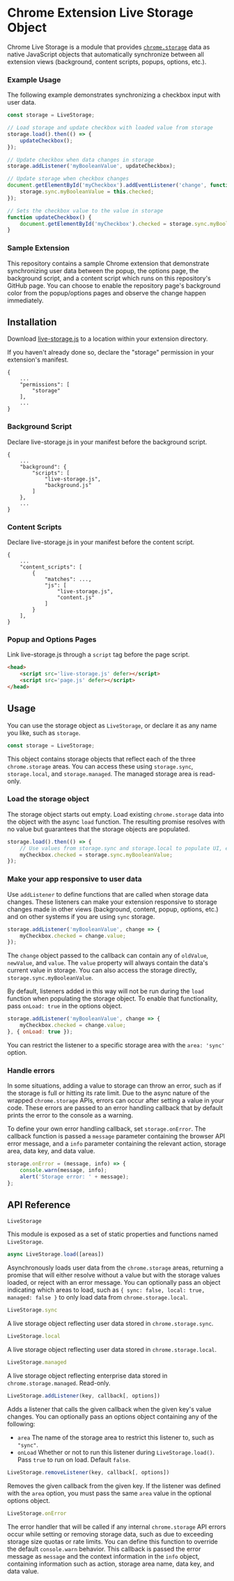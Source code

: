 # Chrome Extension Live Storage Object

Chrome Live Storage is a module that provides [`chrome.storage`](https://developer.chrome.com/apps/storage) data as native JavaScript objects that automatically synchronize between all extension views (background, content scripts, popups, options, etc.).

### Example Usage

The following example demonstrates synchronizing a checkbox input with user data.

```javascript
const storage = LiveStorage;

// Load storage and update checkbox with loaded value from storage
storage.load().then(() => {
    updateCheckbox();
});

// Update checkbox when data changes in storage
storage.addListener('myBooleanValue', updateCheckbox);

// Update storage when checkbox changes
document.getElementById('myCheckbox').addEventListener('change', function() {
    storage.sync.myBooleanValue = this.checked;
});

// Sets the checkbox value to the value in storage
function updateCheckbox() {
    document.getElementById('myCheckbox').checked = storage.sync.myBooleanValue;
}
```

### Sample Extension

This repository contains a sample Chrome extension that demonstrate synchronizing user data between the popup, the options page, the background script, and a content script which runs on this repository's GitHub page. You can choose to enable the repository page's background color from the popup/options pages and observe the change happen immediately.

## Installation

Download [live-storage.js](live-storage.js) to a location within your extension directory.

If you haven't already done so, declare the "storage" permission in your extension's manifest.

```
{
    ...
    "permissions": [
        "storage"
    ],
    ...
}
```

### Background Script

Declare live-storage.js in your manifest before the background script.

```
{
    ...
    "background": {
        "scripts": [
            "live-storage.js",
            "background.js"
        ]
    },
    ...
}
```

### Content Scripts

Declare live-storage.js in your manifest before the content script.

```
{
    ...
    "content_scripts": [
        {
            "matches": ...,
            "js": [
                "live-storage.js",
                "content.js"
            ]
        }
    ],
}
```

### Popup and Options Pages

Link live-storage.js through a `script` tag before the page script.

```html
<head>
    <script src='live-storage.js' defer></script>
    <script src='page.js' defer></script>
</head>
```

## Usage

You can use the storage object as `LiveStorage`, or declare it as any name you like, such as `storage`.

```javascript
const storage = LiveStorage;
```

This object contains storage objects that reflect each of the three `chrome.storage` areas. You can access these using `storage.sync`, `storage.local`, and `storage.managed`. The managed storage area is read-only.

### Load the storage object

The storage object starts out empty. Load existing `chrome.storage` data into the object with the async `load` function. The resulting promise resolves with no value but guarantees that the storage objects are populated.

```javascript
storage.load().then(() => {
    // Use values from storage.sync and storage.local to populate UI, etc.
    myCheckbox.checked = storage.sync.myBooleanValue;
});
```

### Make your app responsive to user data

Use `addListener` to define functions that are called when storage data changes. These listeners can make your extension responsive to storage changes made in other views (background, content, popup, options, etc.) and on other systems if you are using `sync` storage.

```javascript
storage.addListener('myBooleanValue', change => {
    myCheckbox.checked = change.value;
});
```

The `change` object passed to the callback can contain any of `oldValue`, `newValue`, and `value`. The `value` property will always contain the data's current value in storage. You can also access the storage directly, `storage.sync.myBooleanValue`.

By default, listeners added in this way will not be run during the `load` function when populating the storage object. To enable that functionality, pass `onLoad: true` in the options object.

```javascript
storage.addListener('myBooleanValue', change => {
    myCheckbox.checked = change.value;
}, { onLoad: true });
```

You can restrict the listener to a specific storage area with the `area: 'sync'` option.

### Handle errors

In some situations, adding a value to storage can throw an error, such as if the storage is full or hitting its rate limit. Due to the async nature of the wrapped `chrome.storage` APIs, errors can occur after setting a value in your code. These errors are passed to an error handling callback that by default prints the error to the console as a warning.

To define your own error handling callback, set `storage.onError`. The callback function is passed a `message` parameter containing the browser API error message, and a `info` parameter containing the relevant action, storage area, data key, and data value.

```javascript
storage.onError = (message, info) => {
    console.warn(message, info);
    alert('Storage error: ' + message);
};
```

## API Reference

```javascript
LiveStorage
```

This module is exposed as a set of static properties and functions named `LiveStorage`.

```javascript
async LiveStorage.load([areas])
```

Asynchronously loads user data from the `chrome.storage` areas, returning a promise that will either resolve without a value but with the storage values loaded, or reject with an error message. You can optionally pass an object indicating which areas to load, such as `{ sync: false, local: true, managed: false }` to only load data from `chrome.storage.local`.

```javascript
LiveStorage.sync
```

A live storage object reflecting user data stored in `chrome.storage.sync`.

```javascript
LiveStorage.local
```

A live storage object reflecting user data stored in `chrome.storage.local`.

```javascript
LiveStorage.managed
```

A live storage object reflecting enterprise data stored in `chrome.storage.managed`. Read-only.

```javascript
LiveStorage.addListener(key, callback[, options])
```

Adds a listener that calls the given callback when the given key's value changes. You can optionally pass an options object containing any of the following:
 * `area` The name of the storage area to restrict this listener to, such as `"sync"`.
 * `onLoad` Whether or not to run this listener during `LiveStorage.load()`. Pass `true` to run on load. Default `false`.

```javascript
LiveStorage.removeListener(key, callback[, options])
```

Removes the given callback from the given key. If the listener was defined with the `area` option, you must pass the same `area` value in the optional options object.

```javascript
LiveStorage.onError
```

The error handler that will be called if any internal `chrome.storage` API errors occur while setting or removing storage data, such as due to exceeding storage size quotas or rate limits. You can define this function to override the default `console.warn` behavior. This callback is passed the error message as `message` and the context information in the `info` object, containing information such as action, storage area name, data key, and data value.